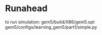 # Runahead

to run simulation:
  gem5/build/X86/gem5.opt gem5/configs/learning_gem5/part1/simple.py

